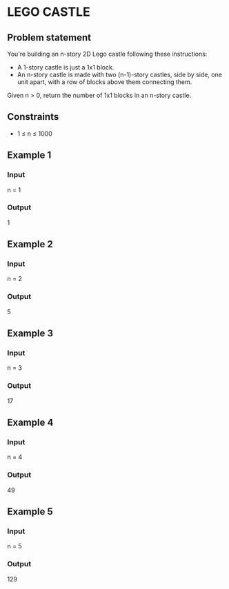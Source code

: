 # LEGO CASTLE

## Problem statement

You're building an n-story 2D Lego castle following these instructions:

- A 1-story castle is just a 1x1 block.
- An n-story castle is made with two (n-1)-story castles, side by side, one unit apart, with a row of blocks above them
  connecting them.

Given n > 0, return the number of 1x1 blocks in an n-story castle.

## Constraints

- 1 ≤ n ≤ 1000

## Example 1

### Input

n = 1

### Output

1

## Example 2

### Input

n = 2

### Output

5

## Example 3

### Input

n = 3

### Output

17

## Example 4

### Input

n = 4

### Output

49

## Example 5

### Input

n = 5

### Output

129



